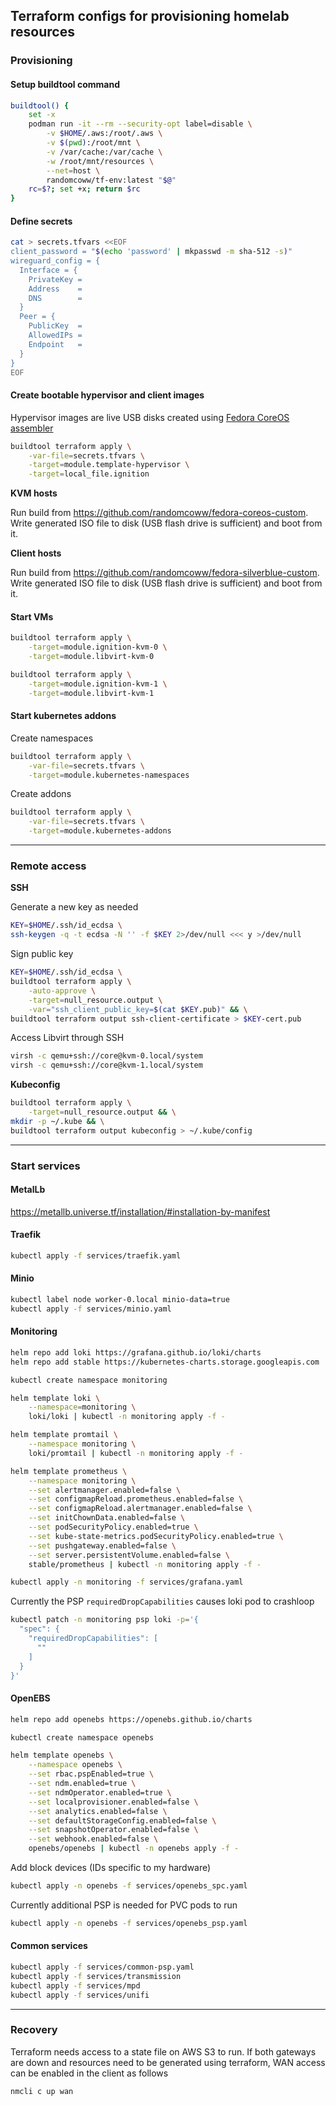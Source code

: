 ## Terraform configs for provisioning homelab resources

### Provisioning

#### Setup buildtool command

```bash
buildtool() {
    set -x
    podman run -it --rm --security-opt label=disable \
        -v $HOME/.aws:/root/.aws \
        -v $(pwd):/root/mnt \
        -v /var/cache:/var/cache \
        -w /root/mnt/resources \
        --net=host \
        randomcoww/tf-env:latest "$@"
    rc=$?; set +x; return $rc
}
```

#### Define secrets

```bash
cat > secrets.tfvars <<EOF
client_password = "$(echo 'password' | mkpasswd -m sha-512 -s)"
wireguard_config = {
  Interface = {
    PrivateKey =
    Address    =
    DNS        =
  }
  Peer = {
    PublicKey  =
    AllowedIPs =
    Endpoint   =
  }
}
EOF
```

#### Create bootable hypervisor and client images

Hypervisor images are live USB disks created using [Fedora CoreOS assembler](https://github.com/coreos/coreos-assembler)

```bash
buildtool terraform apply \
    -var-file=secrets.tfvars \
    -target=module.template-hypervisor \
    -target=local_file.ignition
```

**KVM hosts**

Run build from https://github.com/randomcoww/fedora-coreos-custom. Write generated ISO file to disk (USB flash drive is sufficient) and boot from it.

**Client hosts**

Run build from https://github.com/randomcoww/fedora-silverblue-custom. Write generated ISO file to disk (USB flash drive is sufficient) and boot from it.

#### Start VMs

```bash
buildtool terraform apply \
    -target=module.ignition-kvm-0 \
    -target=module.libvirt-kvm-0

buildtool terraform apply \
    -target=module.ignition-kvm-1 \
    -target=module.libvirt-kvm-1
```

#### Start kubernetes addons

Create namespaces

```bash
buildtool terraform apply \
    -var-file=secrets.tfvars \
    -target=module.kubernetes-namespaces
```

Create addons

```bash
buildtool terraform apply \
    -var-file=secrets.tfvars \
    -target=module.kubernetes-addons
```

---

### Remote access

**SSH**

Generate a new key as needed
```bash
KEY=$HOME/.ssh/id_ecdsa \
ssh-keygen -q -t ecdsa -N '' -f $KEY 2>/dev/null <<< y >/dev/null
```

Sign public key
```bash
KEY=$HOME/.ssh/id_ecdsa \
buildtool terraform apply \
    -auto-approve \
    -target=null_resource.output \
    -var="ssh_client_public_key=$(cat $KEY.pub)" && \
buildtool terraform output ssh-client-certificate > $KEY-cert.pub
```

Access Libvirt through SSH
```bash
virsh -c qemu+ssh://core@kvm-0.local/system
virsh -c qemu+ssh://core@kvm-1.local/system
```

**Kubeconfig**

```bash
buildtool terraform apply \
    -target=null_resource.output && \
mkdir -p ~/.kube && \
buildtool terraform output kubeconfig > ~/.kube/config
```

---

### Start services

#### MetalLb

https://metallb.universe.tf/installation/#installation-by-manifest

#### Traefik

```bash
kubectl apply -f services/traefik.yaml
```

#### Minio

```bash
kubectl label node worker-0.local minio-data=true
kubectl apply -f services/minio.yaml
```

#### Monitoring

```bash
helm repo add loki https://grafana.github.io/loki/charts
helm repo add stable https://kubernetes-charts.storage.googleapis.com

kubectl create namespace monitoring

helm template loki \
    --namespace=monitoring \
    loki/loki | kubectl -n monitoring apply -f -

helm template promtail \
    --namespace monitoring \
    loki/promtail | kubectl -n monitoring apply -f -

helm template prometheus \
    --namespace monitoring \
    --set alertmanager.enabled=false \
    --set configmapReload.prometheus.enabled=false \
    --set configmapReload.alertmanager.enabled=false \
    --set initChownData.enabled=false \
    --set podSecurityPolicy.enabled=true \
    --set kube-state-metrics.podSecurityPolicy.enabled=true \
    --set pushgateway.enabled=false \
    --set server.persistentVolume.enabled=false \
    stable/prometheus | kubectl -n monitoring apply -f -

kubectl apply -n monitoring -f services/grafana.yaml
```

Currently the PSP `requiredDropCapabilities` causes loki pod to crashloop

```bash
kubectl patch -n monitoring psp loki -p='{
  "spec": {
    "requiredDropCapabilities": [
      ""
    ]
  }
}'
```

#### OpenEBS

```bash
helm repo add openebs https://openebs.github.io/charts

kubectl create namespace openebs

helm template openebs \
    --namespace openebs \
    --set rbac.pspEnabled=true \
    --set ndm.enabled=true \
    --set ndmOperator.enabled=true \
    --set localprovisioner.enabled=false \
    --set analytics.enabled=false \
    --set defaultStorageConfig.enabled=false \
    --set snapshotOperator.enabled=false \
    --set webhook.enabled=false \
    openebs/openebs | kubectl -n openebs apply -f -
```

Add block devices (IDs specific to my hardware)

```bash
kubectl apply -n openebs -f services/openebs_spc.yaml
```

Currently additional PSP is needed for PVC pods to run

```bash
kubectl apply -n openebs -f services/openebs_psp.yaml
```

#### Common services

```bash
kubectl apply -f services/common-psp.yaml
kubectl apply -f services/transmission
kubectl apply -f services/mpd
kubectl apply -f services/unifi
```

---

### Recovery

Terraform needs access to a state file on AWS S3 to run. If both gateways are down and resources need to be generated using terraform, WAN access can be enabled in the client as follows

```bash
nmcli c up wan
```
